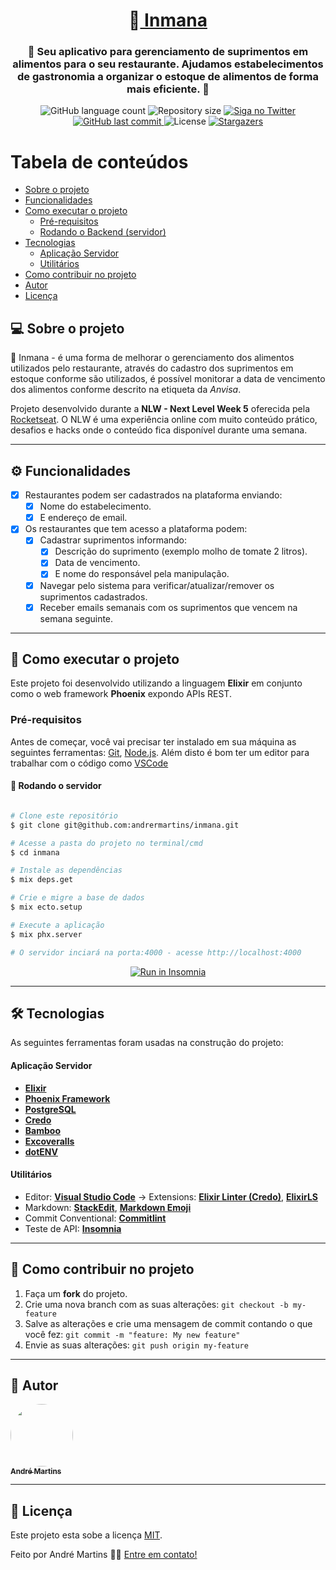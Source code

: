 <h1 align="center">
     🍝<a href="#" alt="https://github.com/andrermartins/inmana"> Inmana </a>
</h1>

<h3 align="center">
    🍗 Seu aplicativo para gerenciamento de suprimentos em alimentos para o seu restaurante. Ajudamos estabelecimentos de gastronomia a organizar o estoque de alimentos de forma mais eficiente. 🍅
</h3>

<p align="center">
  <img alt="GitHub language count" src="https://img.shields.io/github/languages/count/andrermartins/inmana?color=%2304D361">

  <img alt="Repository size" src="https://img.shields.io/github/repo-size/andrermartins/inmana">

  <a href="https://twitter.com/andrermartins/">
    <img alt="Siga no Twitter" src="https://img.shields.io/twitter/url?style=social&url=https%3A%2F%2Ftwitter.com%2Fandrermartins">
  </a>
  
  <a href="https://github.com/andrermartins/inmana/commits/master">
    <img alt="GitHub last commit" src="https://img.shields.io/github/last-commit/andrermartins/inmana">
  </a>
    
   <img alt="License" src="https://img.shields.io/badge/license-MIT-brightgreen">
   <a href="https://github.com/andrermartins/inmana/stargazers">
    <img alt="Stargazers" src="https://img.shields.io/github/stars/andrermartins/inmana?style=social">
  </a>
</p>

Tabela de conteúdos
=================
<!--ts-->
   * [Sobre o projeto](#-sobre-o-projeto)
   * [Funcionalidades](#-funcionalidades)
   * [Como executar o projeto](#-como-executar-o-projeto)
     * [Pré-requisitos](#pré-requisitos)
     * [Rodando o Backend (servidor)](#user-content--rodando-o-servidor)
   * [Tecnologias](#-tecnologias)
     * [Aplicação Servidor](#user-content-aplicação-servidor)
     * [Utilitários](#user-content-utilitários)
   * [Como contribuir no projeto](#-como-contribuir-no-projeto)
   * [Autor](#-autor)
   * [Licença](#user-content--licença)
<!--te-->


## 💻 Sobre o projeto

🍝 Inmana - é uma forma de melhorar o gerenciamento dos alimentos utilizados pelo restaurante, através do cadastro dos suprimentos em estoque conforme são utilizados, é possível monitorar a data de vencimento dos alimentos conforme descrito na etiqueta da *Anvisa*.

Projeto desenvolvido durante a **NLW - Next Level Week 5** oferecida pela [Rocketseat](https://blog.rocketseat.com.br).
O NLW é uma experiência online com muito conteúdo prático, desafios e hacks onde o conteúdo fica disponível durante uma semana.

---

## ⚙️ Funcionalidades

- [x] Restaurantes podem ser cadastrados na plataforma enviando:
  - [x] Nome do estabelecimento.
  - [x] E endereço de email.

- [x] Os restaurantes que tem acesso a plataforma podem:
  - [x] Cadastrar suprimentos informando:
    - [x] Descrição do suprimento (exemplo molho de tomate 2 litros).
    - [x] Data de vencimento.
    - [x] E nome do responsável pela manipulação.
  - [x] Navegar pelo sistema para verificar/atualizar/remover os suprimentos cadastrados.
  - [x] Receber emails semanais com os suprimentos que vencem na semana seguinte.

---

## 🚀 Como executar o projeto

Este projeto foi desenvolvido utilizando a linguagem **Elixir** em conjunto como o web framework **Phoenix** expondo APIs REST.

### Pré-requisitos

Antes de começar, você vai precisar ter instalado em sua máquina as seguintes ferramentas:
[Git](https://git-scm.com), [Node.js](https://nodejs.org/en/). 
Além disto é bom ter um editor para trabalhar com o código como [VSCode](https://code.visualstudio.com/)

#### 🎲 Rodando o servidor

```bash

# Clone este repositório
$ git clone git@github.com:andrermartins/inmana.git

# Acesse a pasta do projeto no terminal/cmd
$ cd inmana

# Instale as dependências
$ mix deps.get

# Crie e migre a base de dados
$ mix ecto.setup

# Execute a aplicação
$ mix phx.server

# O servidor inciará na porta:4000 - acesse http://localhost:4000

```
<p align="center">
  <a href="https://github.com/andrermartins/inmana/blob/master/Insomnia_API_Inmana.json" target="_blank"><img src="https://insomnia.rest/images/run.svg" alt="Run in Insomnia"></a>
</p>

---

## 🛠 Tecnologias

As seguintes ferramentas foram usadas na construção do projeto:

#### [](https://github.com/andrermartins/inmana#server)**Aplicação Servidor**

-   **[Elixir](https://elixir-lang.org/)**
-   **[Phoenix Framework](https://www.phoenixframework.org/)**
-   **[PostgreSQL](https://www.postgresql.org/)**
-   **[Credo](https://github.com/rrrene/credo)**
-   **[Bamboo](https://github.com/thoughtbot/bamboo)**
-   **[Excoveralls](https://github.com/parroty/excoveralls)**
-   **[dotENV](https://github.com/motdotla/dotenv)**

#### [](https://github.com/andrermartins/inmana#utilit%C3%A1rios)**Utilitários**

-   Editor:  **[Visual Studio Code](https://code.visualstudio.com/)**  →  Extensions:  **[Elixir Linter (Credo)](https://marketplace.visualstudio.com/items?itemName=pantajoe.vscode-elixir-credo)**,  **[ElixirLS](https://marketplace.visualstudio.com/items?itemName=JakeBecker.elixir-ls)**
-   Markdown:  **[StackEdit](https://stackedit.io/)**,  **[Markdown Emoji](https://gist.github.com/rxaviers/7360908)**
-   Commit Conventional:  **[Commitlint](https://github.com/conventional-changelog/commitlint)**
-   Teste de API:  **[Insomnia](https://insomnia.rest/)**

---

## 💪 Como contribuir no projeto

1. Faça um **fork** do projeto.
2. Crie uma nova branch com as suas alterações: `git checkout -b my-feature`
3. Salve as alterações e crie uma mensagem de commit contando o que você fez: `git commit -m "feature: My new feature"`
4. Envie as suas alterações: `git push origin my-feature`

---

## 🦸 Autor

<a href="https://www.linkedin.com/in/andrermartins/">
 <img style="border-radius: 50%;" src="https://avatars.githubusercontent.com/u/221771?v=4" width="100px;" alt=""/>
 <br />
 <sub><b>André Martins</b></sub></a>
 <br />

---

## 📝 Licença

Este projeto esta sobe a licença [MIT](./LICENSE).

Feito por André Martins 👋🏽 [Entre em contato!](https://www.linkedin.com/in/andrermartins/)
